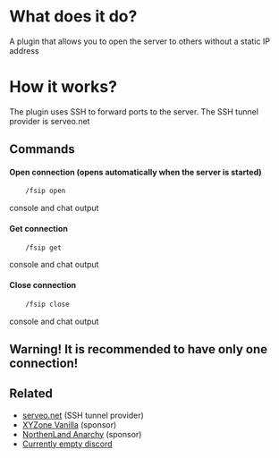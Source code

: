 # What does it do? 

 A plugin that allows you to open the server to others without a static IP address


# How it works?

 The plugin uses SSH to forward ports to the server. The SSH tunnel provider is serveo.net
## Commands

#### Open connection (opens automatically when the server is started)

```cmd
    /fsip open
```
console and chat output

#### Get connection

```cmd
    /fsip get
```
console and chat output

#### Close connection

```cmd
    /fsip close
```
console and chat output

## Warning! It is recommended to have only one connection!


## Related

- [serveo.net](https://serveo.net/) (SSH tunnel provider)
- [XYZone Vanilla](https://xyz1.ru) (sponsor)
- [NorthenLand Anarchy](https://nland.su) (sponsor)
- [Currently empty discord](https://discord.gg/fDBNJUnvWX)
